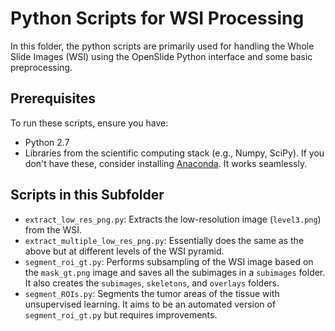 # Python Scripts for WSI Processing

In this folder, the python scripts are primarily used for handling the Whole Slide Images (WSI) using the OpenSlide Python interface and some basic preprocessing.

## Prerequisites

To run these scripts, ensure you have:

- Python 2.7
- Libraries from the scientific computing stack (e.g., Numpy, SciPy). If you don't have these, consider installing [Anaconda](https://www.continuum.io/downloads). It works seamlessly.

## Scripts in this Subfolder

- `extract_low_res_png.py`: Extracts the low-resolution image (`level3.png`) from the WSI.
- `extract_multiple_low_res_png.py`: Essentially does the same as the above but at different levels of the WSI pyramid.
- `segment_roi_gt.py`: Performs subsampling of the WSI image based on the `mask_gt.png` image and saves all the subimages in a `subimages` folder. It also creates the `subimages`, `skeletons`, and `overlays` folders.
- `segment_ROIs.py`: Segments the tumor areas of the tissue with unsupervised learning. It aims to be an automated version of `segment_roi_gt.py` but requires improvements.

